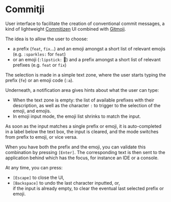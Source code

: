 # Commitji

User interface to facilitate the creation of conventional commit messages, a kind of lightweight 
[Commitizen](https://commitizen.github.io/cz-cli/) UI combined with [Gitmoji](https://gitmoji.dev/).

The idea is to allow the user to choose:

- a prefix (`feat`, `fix`...) and an emoji amongst a short list of relevant emojis (e.g. `:sparkles:` for `feat`)
- or an emoji (`:lipstick:` 💄) and a prefix amongst a short list of relevant prefixes (e.g. `feat` or `fix`)

The selection is made in a simple text zone, where the user starts typing the prefix (`fe`) or an emoji code (`:a`).

Underneath, a notification area gives hints about what the user can type:

- When the text zone is empty: the list of available prefixes with their description,
  as well as the character `:` to trigger to the selection of the emoji, and emojis.
- In emoji input mode, the emoji list shrinks to match the input.

As soon as the input matches a single prefix or emoji, it is auto-completed in a label below the text box,
the input is cleared, and the mode switches from prefix to emoji, or vice versa.

When you have both the prefix and the emoji, you can validate this combination by pressing `[Enter]`.
The corresponding text is then sent to the application behind which has the focus, for instance an IDE or a console.

At any time, you can press:

- `[Escape]` to close the UI,
- `[Backspace]` to undo the last character inputted, or, \
  if the input is already empty, to clear the eventual last selected prefix or emoji.